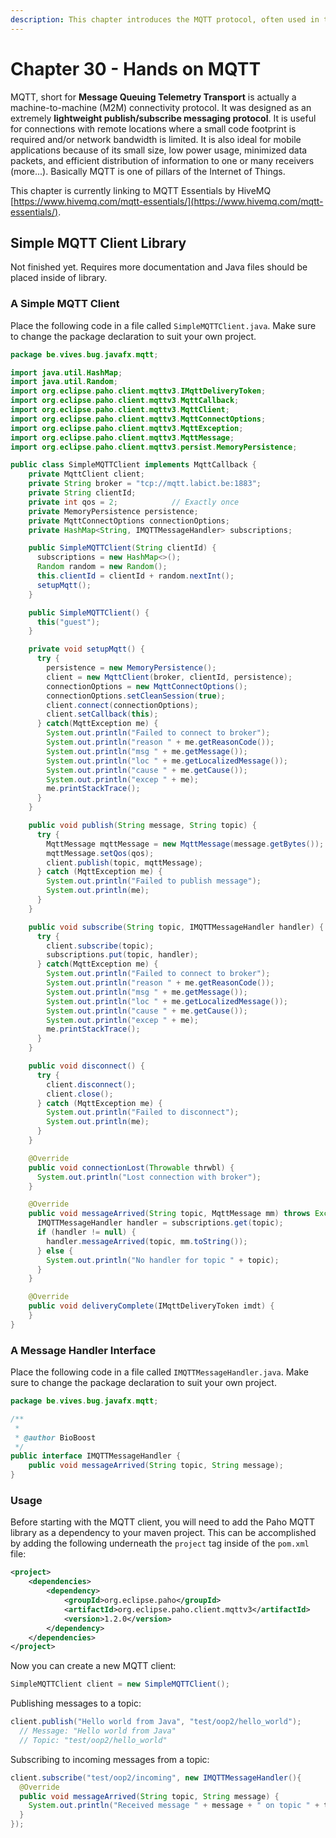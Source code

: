 ```yaml
---
description: This chapter introduces the MQTT protocol, often used in the context of IoT.
---
```


# Chapter 30 - Hands on MQTT

MQTT, short for **Message Queuing Telemetry Transport** is actually a machine-to-machine (M2M) connectivity protocol. It was designed as an extremely **lightweight publish/subscribe messaging protocol**. It is useful for connections with remote locations where a small code footprint is required and/or network bandwidth is limited. It is also ideal for mobile applications because of its small size, low power usage, minimized data packets, and efficient distribution of information to one or many receivers (more...). Basically MQTT is one of pillars of the Internet of Things.

<!-- TODO: Add a nice overview image here ! -->

This chapter is currently linking to MQTT Essentials by HiveMQ [https://www.hivemq.com/mqtt-essentials/](https://www.hivemq.com/mqtt-essentials/).

## Simple MQTT Client Library

Not finished yet. Requires more documentation and Java files should be placed inside of library.

### A Simple MQTT Client

Place the following code in a file called `SimpleMQTTClient.java`. Make sure to change the package declaration to suit your own project.

```java
package be.vives.bug.javafx.mqtt;

import java.util.HashMap;
import java.util.Random;
import org.eclipse.paho.client.mqttv3.IMqttDeliveryToken;
import org.eclipse.paho.client.mqttv3.MqttCallback;
import org.eclipse.paho.client.mqttv3.MqttClient;
import org.eclipse.paho.client.mqttv3.MqttConnectOptions;
import org.eclipse.paho.client.mqttv3.MqttException;
import org.eclipse.paho.client.mqttv3.MqttMessage;
import org.eclipse.paho.client.mqttv3.persist.MemoryPersistence;

public class SimpleMQTTClient implements MqttCallback {
    private MqttClient client;
    private String broker = "tcp://mqtt.labict.be:1883";
    private String clientId;
    private int qos = 2;            // Exactly once
    private MemoryPersistence persistence;
    private MqttConnectOptions connectionOptions;
    private HashMap<String, IMQTTMessageHandler> subscriptions;

    public SimpleMQTTClient(String clientId) {
      subscriptions = new HashMap<>();
      Random random = new Random();
      this.clientId = clientId + random.nextInt();
      setupMqtt();
    }

    public SimpleMQTTClient() {
      this("guest");
    }

    private void setupMqtt() {
      try {
        persistence = new MemoryPersistence();
        client = new MqttClient(broker, clientId, persistence);
        connectionOptions = new MqttConnectOptions();
        connectionOptions.setCleanSession(true);
        client.connect(connectionOptions);
        client.setCallback(this);
      } catch(MqttException me) {
        System.out.println("Failed to connect to broker");
        System.out.println("reason " + me.getReasonCode());
        System.out.println("msg " + me.getMessage());
        System.out.println("loc " + me.getLocalizedMessage());
        System.out.println("cause " + me.getCause());
        System.out.println("excep " + me);
        me.printStackTrace();
      }
    }

    public void publish(String message, String topic) {
      try {
        MqttMessage mqttMessage = new MqttMessage(message.getBytes());
        mqttMessage.setQos(qos);
        client.publish(topic, mqttMessage);
      } catch (MqttException me) {
        System.out.println("Failed to publish message");
        System.out.println(me);
      }
    }

    public void subscribe(String topic, IMQTTMessageHandler handler) {
      try {
        client.subscribe(topic);
        subscriptions.put(topic, handler);
      } catch(MqttException me) {
        System.out.println("Failed to connect to broker");
        System.out.println("reason " + me.getReasonCode());
        System.out.println("msg " + me.getMessage());
        System.out.println("loc " + me.getLocalizedMessage());
        System.out.println("cause " + me.getCause());
        System.out.println("excep " + me);
        me.printStackTrace();
      }
    }

    public void disconnect() {
      try {
        client.disconnect();
        client.close();
      } catch (MqttException me) {
        System.out.println("Failed to disconnect");
        System.out.println(me);
      }
    }

    @Override
    public void connectionLost(Throwable thrwbl) {
      System.out.println("Lost connection with broker");
    }

    @Override
    public void messageArrived(String topic, MqttMessage mm) throws Exception {
      IMQTTMessageHandler handler = subscriptions.get(topic);
      if (handler != null) {
        handler.messageArrived(topic, mm.toString());
      } else {
        System.out.println("No handler for topic " + topic);
      }
    }

    @Override
    public void deliveryComplete(IMqttDeliveryToken imdt) {
    }
}
```

### A Message Handler Interface

Place the following code in a file called `IMQTTMessageHandler.java`. Make sure to change the package declaration to suit your own project.

```java
package be.vives.bug.javafx.mqtt;

/**
 *
 * @author BioBoost
 */
public interface IMQTTMessageHandler {
    public void messageArrived(String topic, String message);
}
```

### Usage

Before starting with the MQTT client, you will need to add the Paho MQTT library as a dependency to your maven project. This can be accomplished by adding the following underneath the `project` tag inside of the `pom.xml` file:

```xml
<project>
    <dependencies>
        <dependency>
            <groupId>org.eclipse.paho</groupId>
            <artifactId>org.eclipse.paho.client.mqttv3</artifactId>
            <version>1.2.0</version>
        </dependency>
    </dependencies>
</project>
```

Now you can create a new MQTT client:

```java
SimpleMQTTClient client = new SimpleMQTTClient();
```

Publishing messages to a topic:

```java
client.publish("Hello world from Java", "test/oop2/hello_world");
  // Message: "Hello world from Java"
  // Topic: "test/oop2/hello_world"
```

Subscribing to incoming messages from a topic:

```java
client.subscribe("test/oop2/incoming", new IMQTTMessageHandler(){
  @Override
  public void messageArrived(String topic, String message) {
    System.out.println("Received message " + message + " on topic " + topic);
  }
});
```
